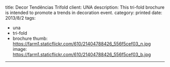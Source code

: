 title: Decor Tendências Trifold
client: UNA
description: This tri-fold brochure is intended to promote a trends in decoration event.
category: printed
date: 2013/8/2
tags: 
- una
- tri-fold
- brochure
thumb: https://farm1.staticflickr.com/610/21404788426_556f5cef03_n.jpg
image: https://farm1.staticflickr.com/610/21404788426_556f5cef03_b.jpg
---

